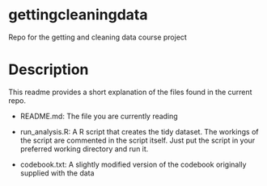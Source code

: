 gettingcleaningdata
===================

Repo for the getting and cleaning data course project

Description
===================

This readme provides a short explanation of the files found in the current repo. 

- README.md: The file you are currently reading

- run_analysis.R: A R script that creates the tidy dataset. The workings of the script are commented in the script itself. Just put the script in your preferred working directory and run it.

- codebook.txt: A slightly modified version of the codebook originally supplied with the data
